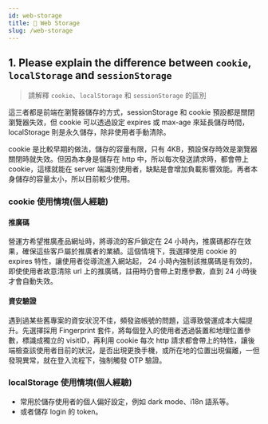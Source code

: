 ```yaml
---
id: web-storage
title: 📄 Web Storage
slug: /web-storage
---
```


## 1. Please explain the difference between `cookie`, `localStorage` and `sessionStorage`

> 請解釋 `cookie`、`localStorage` 和 `sessionStorage` 的區別

這三者都是前端在瀏覽器儲存的方式，sessionStorage 和 cookie 預設都是關閉瀏覽器失效，但 cookie 可以透過設定 expires 或 max-age 來延長儲存時間，localStorage 則是永久儲存，除非使用者手動清除。

cookie 是比較早期的做法，儲存的容量有限，只有 4KB，預設保存時效是瀏覽器關閉時就失效。但因為本身是儲存在 http 中，所以每次發送請求時，都會帶上 cookie，這樣就能在 server 端識別使用者，缺點是會增加負載影響效能。再者本身儲存的容量太小，所以目前較少使用。

### cookie 使用情境(個人經驗)

#### 推廣碼

營運方希望推廣產品網址時，將導流的客戶鎖定在 24 小時內，推廣碼都存在效果，確保這些客戶屬於推廣者的業績。這個情境下，我選擇使用 cookie 的 expires 特性，讓使用者從導流進入網站起， 24 小時內強制該推廣碼是有效的，即使使用者故意清除 url 上的推廣碼，註冊時仍會帶上對應參數，直到 24 小時後才會自動失效。

#### 資安驗證

遇到過某些舊專案的資安狀況不佳，頻發盜帳號的問題，這導致營運成本大幅提升。先選擇採用 Fingerprint 套件，將每個登入的使用者透過裝置和地理位置參數，標識成獨立的 visitID，再利用 cookie 每次 http 請求都會帶上的特性，讓後端檢查該使用者目前的狀況，是否出現更換手機，或所在地的位置出現偏離，一但發現異常，就在登入流程下，強制觸發 OTP 驗證。

### localStorage 使用情境(個人經驗)

- 常用於儲存使用者的個人偏好設定，例如 dark mode、i18n 語系等。
- 或者儲存 login 的 token。
